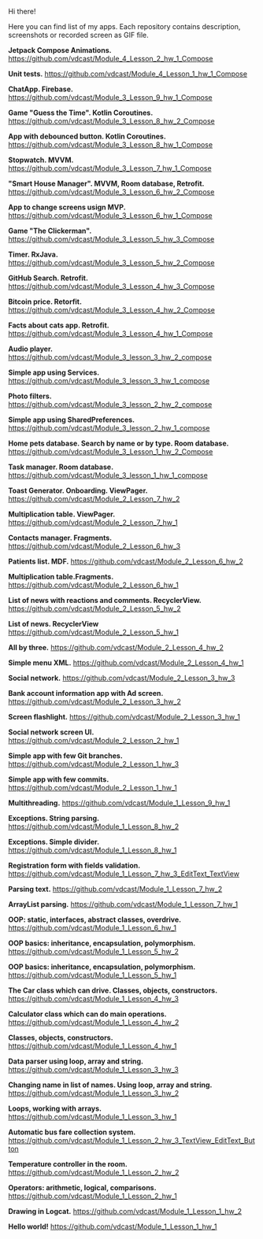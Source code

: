 Hi there!

Here you can find list of my apps.
Each repository contains description, screenshots or recorded screen as GIF file.

**Jetpack Compose Animations.**
https://github.com/vdcast/Module_4_Lesson_2_hw_1_Compose

**Unit tests.**
https://github.com/vdcast/Module_4_Lesson_1_hw_1_Compose

**ChatApp. Firebase.**
https://github.com/vdcast/Module_3_Lesson_9_hw_1_Compose

**Game "Guess the Time". Kotlin Coroutines.**
https://github.com/vdcast/Module_3_Lesson_8_hw_2_Compose

**App with debounced button. Kotlin Coroutines.**
https://github.com/vdcast/Module_3_Lesson_8_hw_1_Compose

**Stopwatch. MVVM.**
https://github.com/vdcast/Module_3_Lesson_7_hw_1_Compose

**"Smart House Manager". MVVM, Room database, Retrofit.**
https://github.com/vdcast/Module_3_Lesson_6_hw_2_Compose

**App to change screens usign MVP.**
https://github.com/vdcast/Module_3_Lesson_6_hw_1_Compose

**Game "The Clickerman".**
https://github.com/vdcast/Module_3_Lesson_5_hw_3_Compose

**Timer. RxJava.**
https://github.com/vdcast/Module_3_Lesson_5_hw_2_Compose

**GitHub Search. Retrofit.**
https://github.com/vdcast/Module_3_Lesson_4_hw_3_Compose

**Bitcoin price. Retorfit.**
https://github.com/vdcast/Module_3_Lesson_4_hw_2_Compose

**Facts about cats app. Retrofit.**
https://github.com/vdcast/Module_3_Lesson_4_hw_1_Compose

**Audio player.**
https://github.com/vdcast/Module_3_lesson_3_hw_2_compose

**Simple app using Services.**
https://github.com/vdcast/Module_3_lesson_3_hw_1_compose

**Photo filters.**
https://github.com/vdcast/Module_3_lesson_2_hw_2_compose

**Simple app using SharedPreferences.**
https://github.com/vdcast/Module_3_lesson_2_hw_1_compose

**Home pets database. Search by name or by type. Room database.**
https://github.com/vdcast/Module_3_Lesson_1_hw_2_Compose

**Task manager. Room database.**
https://github.com/vdcast/Module_3_lesson_1_hw_1_compose

**Toast Generator. Onboarding. ViewPager.**
https://github.com/vdcast/Module_2_Lesson_7_hw_2

**Multiplication table. ViewPager.**
https://github.com/vdcast/Module_2_Lesson_7_hw_1

**Contacts manager. Fragments.**
https://github.com/vdcast/Module_2_Lesson_6_hw_3

**Patients list. MDF.**
https://github.com/vdcast/Module_2_Lesson_6_hw_2

**Multiplication table.Fragments.**
https://github.com/vdcast/Module_2_Lesson_6_hw_1

**List of news with reactions and comments. RecyclerView.**
https://github.com/vdcast/Module_2_Lesson_5_hw_2

**List of news. RecyclerView**
https://github.com/vdcast/Module_2_Lesson_5_hw_1

**All by three.**
https://github.com/vdcast/Module_2_Lesson_4_hw_2

**Simple menu XML.**
https://github.com/vdcast/Module_2_Lesson_4_hw_1

**Social network.**
https://github.com/vdcast/Module_2_Lesson_3_hw_3

**Bank account information app with Ad screen.**
https://github.com/vdcast/Module_2_Lesson_3_hw_2

**Screen flashlight.**
https://github.com/vdcast/Module_2_Lesson_3_hw_1

**Social network screen UI.**
https://github.com/vdcast/Module_2_Lesson_2_hw_1

**Simple app with few Git branches.**
https://github.com/vdcast/Module_2_Lesson_1_hw_3

**Simple app with few commits.**
https://github.com/vdcast/Module_2_Lesson_1_hw_1

**Multithreading.**
https://github.com/vdcast/Module_1_Lesson_9_hw_1

**Exceptions. String parsing.**
https://github.com/vdcast/Module_1_Lesson_8_hw_2

**Exceptions. Simple divider.**
https://github.com/vdcast/Module_1_Lesson_8_hw_1

**Registration form with fields validation.**
https://github.com/vdcast/Module_1_Lesson_7_hw_3_EditText_TextView

**Parsing text.**
https://github.com/vdcast/Module_1_Lesson_7_hw_2

**ArrayList parsing.**
https://github.com/vdcast/Module_1_Lesson_7_hw_1

**OOP: static, interfaces, abstract classes, overdrive.**
https://github.com/vdcast/Module_1_Lesson_6_hw_1

**OOP basics: inheritance, encapsulation, polymorphism.**
https://github.com/vdcast/Module_1_Lesson_5_hw_2

**OOP basics: inheritance, encapsulation, polymorphism.**
https://github.com/vdcast/Module_1_Lesson_5_hw_1

**The Car class which can drive. Classes, objects, constructors.**
https://github.com/vdcast/Module_1_Lesson_4_hw_3

**Calculator class which can do main operations.**
https://github.com/vdcast/Module_1_Lesson_4_hw_2

**Classes, objects, constructors.**
https://github.com/vdcast/Module_1_Lesson_4_hw_1

**Data parser using loop, array and string.**
https://github.com/vdcast/Module_1_Lesson_3_hw_3

**Changing name in list of names. Using loop, array and string.**
https://github.com/vdcast/Module_1_Lesson_3_hw_2

**Loops, working with arrays.**
https://github.com/vdcast/Module_1_Lesson_3_hw_1

**Automatic bus fare collection system.**
https://github.com/vdcast/Module_1_Lesson_2_hw_3_TextView_EditText_Button

**Temperature controller in the room.**
https://github.com/vdcast/Module_1_Lesson_2_hw_2

**Operators: arithmetic, logical, comparisons.**
https://github.com/vdcast/Module_1_Lesson_2_hw_1

**Drawing in Logcat.**
https://github.com/vdcast/Module_1_Lesson_1_hw_2

**Hello world!**
https://github.com/vdcast/Module_1_Lesson_1_hw_1
